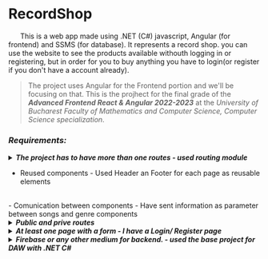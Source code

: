 # RecordShop

&nbsp;&nbsp;&nbsp;&nbsp;&nbsp;&nbsp;This is a web app made using .NET (C#) javascript, Angular (for frontend) and SSMS (for database). It represents a record shop.
you can use the website to see the products available withouth logging in or registering, but in order for you to buy anything you have to login(or register if you don't have a account already).

 > The project uses Angular for the Frontend portion and we'll be focusing on that. This is the projhect for the final grade of the <i><b>Advanced Frontend React & Angular 2022-2023</b></i> at the <i>University of Bucharest Faculty of Mathematics and Computer Science, Computer Science specialization</i>.
 
 ### <i>Requirements:</i>
 <details>
 <summary><i><b>The project has to have more than one routes - used routing module</b></i></summary>
 <br> 

 <img width="1022" alt="Routing" src="https://user-images.githubusercontent.com/62501946/215884865-3626e19d-03af-41b4-a5ce-8b0b4c1837f8.png">

 <br>
 </details>

- Reused components - Used Header an Footer for each page as reusable elements
 <br>
 - Comunication between components - Have sent information as parameter between songs and genre components
 <br>
 
 <details>
 <summary><i><b>Public and prive routes</b></i></summary>
 <br> 
 
 <img width="1168" alt="More than one route" src="https://user-images.githubusercontent.com/62501946/215884983-3ff4ebcb-aa30-43ef-bdb6-8c5c3ea8ec4d.png">

 <br>
 </details>
 
 <details>
 <summary><i><b>At least one page with a form - I have a Login/ Register page</b></i></summary>
 <br> 

 <img width="1920" alt="Forms proof" src="https://user-images.githubusercontent.com/62501946/215885008-c3775591-11ba-4979-90c3-3d9be429b680.png">

 <br>
 </details>

 <details>
 <summary><i><b>Firebase or any other medium for backend. - used the base project for DAW with .NET C#</b></i></summary>
 <br> 
 
 ![Backend calls](https://user-images.githubusercontent.com/62501946/215885473-1ea367cd-9285-4a73-995a-40cf25b198bd.gif)

 <br>
 </details>

